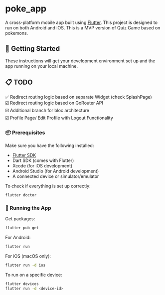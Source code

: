 # poke_app
A cross-platform mobile app built using [Flutter](https://flutter.dev/). This project is designed to run on both Android and iOS. This is a MVP version of Quiz Game based on pokemons.


## 🚀 Getting Started

These instructions will get your development environment set up and the app running on your local machine.

## 📋 TODO
✅ Redirect routing logic based on separate Widget (check SplashPage)<br />
☑️ Redirect routing logic based on GoRouter API<br />
☑️ Additional branch for bloc architecture<br />
☑️ Profile Page/ Edit Profile with Logout Functionality<br />


### 📦 Prerequisites

Make sure you have the following installed:

- [Flutter SDK](https://docs.flutter.dev/get-started/install)
- Dart SDK (comes with Flutter)
- Xcode (for iOS development)
- Android Studio (for Android development)
- A connected device or simulator/emulator

To check if everything is set up correctly:

```bash
flutter doctor
```
### 📲 Running the App

Get packages:
```bash
flutter pub get
```
For Android:
```bash
flutter run
```
For iOS (macOS only):
```bash
flutter run -d ios
```
To run on a specific device:
```bash
flutter devices
flutter run -d <device-id>
```
